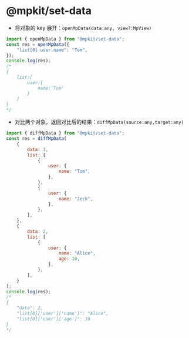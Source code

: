 # @mpkit/set-data

-   将对象的 key 展开：`openMpData(data:any, view?:MpView)`

```javascript
import { openMpData } from "@mpkit/set-data";
const res = openMpData({
    "list[0].user.name": "Tom",
});
console.log(res);
/*
{
    list:[
        user:{
            name:'Tom'
        }
    ]
}
*/
```

-   对比两个对象，返回对比后的结果：`diffMpData(source:any,target:any)`

```javascript
import { diffMpData } from "@mpkit/set-data";
const res = diffMpData(
    {
        data: 1,
        list: [
            {
                user: {
                    name: "Tom",
                },
            },
            {
                user: {
                    name: "Jeck",
                },
            },
        ],
    },
    {
        data: 2,
        list: [
            {
                user: {
                    name: "Alice",
                    age: 10,
                },
            },
        ],
    }
);
console.log(res);
/*
{
    "data": 2,
    "list[0]['user']['name']": "Alice",
    "list[0]['user']['age']": 10
}
*/
```
